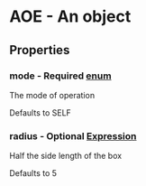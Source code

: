 

# AOE - An object



## Properties



### mode - Required [enum](enum)



 The mode of operation



Defaults to SELF



### radius - Optional [Expression](Expression)



 Half the side length of the box



Defaults to 5

